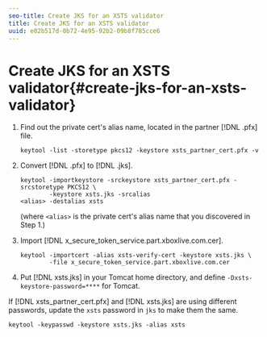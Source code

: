 ```yaml
---
seo-title: Create JKS for an XSTS validator
title: Create JKS for an XSTS validator
uuid: e02b517d-0b72-4e95-92b2-09b8f785cce6
---
```


# Create JKS for an XSTS validator{#create-jks-for-an-xsts-validator}

1. Find out the private cert's alias name, located in the partner [!DNL .pfx] file.

   ```
   keytool -list -storetype pkcs12 -keystore xsts_partner_cert.pfx -v 
   ```

1. Convert [!DNL .pfx] to [!DNL .jks].

   ```
   keytool -importkeystore -srckeystore xsts_partner_cert.pfx -srcstoretype PKCS12 \  
           -keystore xsts.jks -srcalias  
   <alias> -destalias xsts
   ```

   (where `<alias>` is the private cert's alias name that you discovered in Step 1.)
1. Import [!DNL x_secure_token_service.part.xboxlive.com.cer].

   ```
   keytool -importcert -alias xsts-verify-cert -keystore xsts.jks \  
           -file x_secure_token_service.part.xboxlive.com.cer 
   ```

1. Put [!DNL xsts.jks] in your Tomcat home directory, and define `-Dxsts-keystore-password=****` for Tomcat.

If [!DNL xsts_partner_cert.pfx] and [!DNL xsts.jks] are using different passwords, update the `xsts` password in `jks` to make them the same. 

```
keytool -keypasswd -keystore xsts.jks -alias xsts 
```
